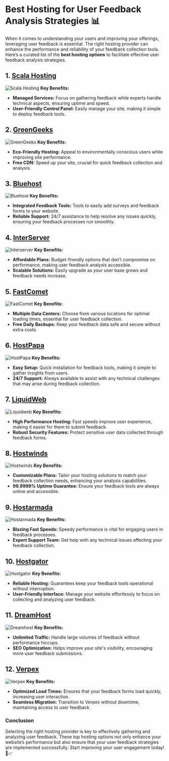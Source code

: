 # Best Hosting for User Feedback Analysis Strategies 📊

When it comes to understanding your users and improving your offerings, leveraging user feedback is essential. The right hosting provider can enhance the performance and reliability of your feedback collection tools. Here’s a curated list of the **best hosting options** to facilitate effective user feedback analysis strategies.

## 1. [Scala Hosting](https://snipitx.com/scala-jy)
![Scala Hosting](https://i.imgur.com/uJ5JIK3.png "Scala Web Hosting")
**Key Benefits:**
- **Managed Services:** Focus on gathering feedback while experts handle technical aspects, ensuring uptime and speed.
- **User-Friendly Control Panel:** Easily manage your site, making it simple to deploy feedback tools.

## 2. [GreenGeeks](https://snipitx.com/greengeeks-jy)
![GreenGeeks](https://i.imgur.com/eEwuntu.jpg "GreenGeeks Hosting")
**Key Benefits:**
- **Eco-Friendly Hosting:** Appeal to environmentally conscious users while improving site performance.
- **Free CDN:** Speed up your site, crucial for quick feedback collection and analysis.

## 3. [Bluehost](https://snipitx.com/bluehost-jy)
![Bluehost](https://i.imgur.com/PasFF9E.jpeg "Bluehost Hosting")
**Key Benefits:**
- **Integrated Feedback Tools:** Tools to easily add surveys and feedback forms to your website.
- **Reliable Support:** 24/7 assistance to help resolve any issues quickly, ensuring your feedback processes run smoothly.

## 4. [InterServer](https://snipitx.com/interserver-jy)
![Interserver](https://i.imgur.com/OM5dOEW.jpeg "Interserver Hosting")
**Key Benefits:**
- **Affordable Plans:** Budget-friendly options that don’t compromise on performance, making user feedback analysis accessible.
- **Scalable Solutions:** Easily upgrade as your user base grows and feedback needs increase.

## 5. [FastComet](https://snipitx.com/fastcomet-jy)
![FastComet](https://i.imgur.com/7qgXuWp.png "FastComet Hosting")
**Key Benefits:**
- **Multiple Data Centers:** Choose from various locations for optimal loading times, essential for user feedback collection.
- **Free Daily Backups:** Keep your feedback data safe and secure without extra costs.

## 6. [HostPapa](https://snipitx.com/hostpapa-jy)
![HostPapa](https://i.imgur.com/ouDTkvl.jpeg "HostPapa Hosting")
**Key Benefits:**
- **Easy Setup:** Quick installation for feedback tools, making it simple to gather insights from users.
- **24/7 Support:** Always available to assist with any technical challenges that may arise during feedback collection.

## 7. [LiquidWeb](https://snipitx.com/liquidweb-jy)
![Liquidweb](https://i.imgur.com/4IvT9SC.jpeg "Liquidweb Hosting")
**Key Benefits:**
- **High Performance Hosting:** Fast speeds improve user experience, making it easier for them to submit feedback.
- **Robust Security Features:** Protect sensitive user data collected through feedback forms.

## 8. [Hostwinds](https://snipitx.com/hostwinds-jy)
![Hostwinds](https://i.imgur.com/53aSNXx.jpeg "Hostwinds Hosting")
**Key Benefits:**
- **Customizable Plans:** Tailor your hosting solutions to match your feedback collection needs, enhancing your analysis capabilities.
- **99.9999% Uptime Guarantee:** Ensure your feedback tools are always online and accessible.

## 9. [Hostarmada](https://snipitx.com/hostarmada-jy)
![Hostarmada](https://i.imgur.com/KFbdf3o.jpeg "Hostarmada Hosting")
**Key Benefits:**
- **Blazing Fast Speeds:** Speedy performance is vital for engaging users in feedback processes.
- **Expert Support Team:** Get help with any technical issues affecting your feedback collection.

## 10. [Hostgator](https://snipitx.com/hostgator-jy)
![Hostgator](https://i.imgur.com/BcVkH57.jpeg "Hostgator Hosting")
**Key Benefits:**
- **Reliable Hosting:** Guarantees keep your feedback tools operational without interruption.
- **User-Friendly Interface:** Manage your website effortlessly to focus on collecting and analyzing user feedback.

## 11. [DreamHost](https://snipitx.com/dreamhost-jy)
![Dreamhost](https://i.imgur.com/rXIg8ip.jpeg "Dreamhost Hosting")
**Key Benefits:**
- **Unlimited Traffic:** Handle large volumes of feedback without performance hiccups.
- **SEO Optimization:** Helps improve your site's visibility, encouraging more user feedback submissions.

## 12. [Verpex](https://snipitx.com/verpex-jy)
![Verpex](https://i.imgur.com/6x5LhiS.jpeg "Verpex Hosting")
**Key Benefits:**
- **Optimized Load Times:** Ensures that your feedback forms load quickly, increasing user interaction.
- **Seamless Migration:** Transition to Verpex without downtime, maintaining access to user feedback.

### Conclusion
Selecting the right hosting provider is key to effectively gathering and analyzing user feedback. These top hosting options not only enhance your website’s performance but also ensure that your user feedback strategies are implemented successfully. Start improving your user engagement today! 🚀📈
